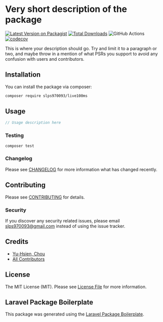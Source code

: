 # Very short description of the package

[![Latest Version on Packagist](https://img.shields.io/packagist/v/slps970093/live100ms.svg?style=flat-square)](https://packagist.org/packages/slps970093/live100ms)
[![Total Downloads](https://img.shields.io/packagist/dt/slps970093/live100ms.svg?style=flat-square)](https://packagist.org/packages/slps970093/live100ms)
![GitHub Actions](https://github.com/slps970093/live100ms/actions/workflows/main.yml/badge.svg)
[![codecov](https://codecov.io/gh/slps970093/100ms-php-sdk/branch/master/graph/badge.svg?token=I5A6E5HJVI)](https://codecov.io/gh/slps970093/100ms-php-sdk)

This is where your description should go. Try and limit it to a paragraph or two, and maybe throw in a mention of what PSRs you support to avoid any confusion with users and contributors.

## Installation

You can install the package via composer:

```bash
composer require slps970093/live100ms
```

## Usage

```php
// Usage description here
```

### Testing

```bash
composer test
```

### Changelog

Please see [CHANGELOG](CHANGELOG.md) for more information what has changed recently.

## Contributing

Please see [CONTRIBUTING](CONTRIBUTING.md) for details.

### Security

If you discover any security related issues, please email slps970093@gmail.com instead of using the issue tracker.

## Credits

-   [Yu-Hsien, Chou](https://github.com/slps970093)
-   [All Contributors](../../contributors)

## License

The MIT License (MIT). Please see [License File](LICENSE.md) for more information.

## Laravel Package Boilerplate

This package was generated using the [Laravel Package Boilerplate](https://laravelpackageboilerplate.com).
